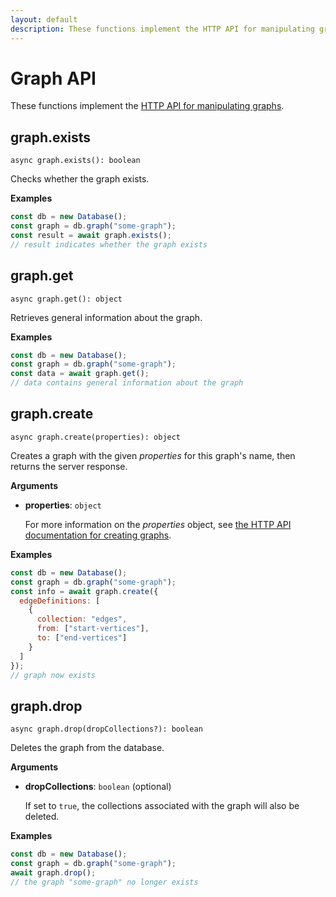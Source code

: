 ```yaml
---
layout: default
description: These functions implement the HTTP API for manipulating graphs
---
```

# Graph API

These functions implement the
[HTTP API for manipulating graphs](../http/gharial.html).

## graph.exists

`async graph.exists(): boolean`

Checks whether the graph exists.

**Examples**

```js
const db = new Database();
const graph = db.graph("some-graph");
const result = await graph.exists();
// result indicates whether the graph exists
```

## graph.get

`async graph.get(): object`

Retrieves general information about the graph.

**Examples**

```js
const db = new Database();
const graph = db.graph("some-graph");
const data = await graph.get();
// data contains general information about the graph
```

## graph.create

`async graph.create(properties): object`

Creates a graph with the given _properties_ for this graph's name, then returns
the server response.

**Arguments**

- **properties**: `object`

  For more information on the _properties_ object, see
  [the HTTP API documentation for creating graphs](../http/gharial-management.html).

**Examples**

```js
const db = new Database();
const graph = db.graph("some-graph");
const info = await graph.create({
  edgeDefinitions: [
    {
      collection: "edges",
      from: ["start-vertices"],
      to: ["end-vertices"]
    }
  ]
});
// graph now exists
```

## graph.drop

`async graph.drop(dropCollections?): boolean`

Deletes the graph from the database.

**Arguments**

- **dropCollections**: `boolean` (optional)

  If set to `true`, the collections associated with the graph will also be
  deleted.

**Examples**

```js
const db = new Database();
const graph = db.graph("some-graph");
await graph.drop();
// the graph "some-graph" no longer exists
```
